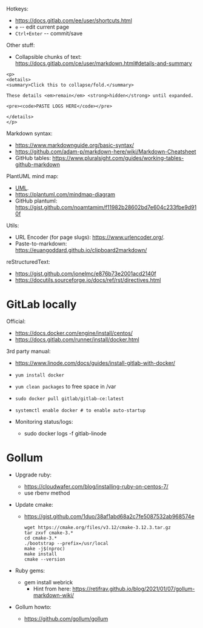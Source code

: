 Hotkeys:

* <https://docs.gitlab.com/ee/user/shortcuts.html>
* `e` -- edit current page
* `Ctrl+Enter` -- commit/save

Other stuff:

* Collapsible chunks of text: <https://docs.gitlab.com/ce/user/markdown.html#details-and-summary>

```
<p>
<details>
<summary>Click this to collapse/fold.</summary>

These details <em>remain</em> <strong>hidden</strong> until expanded.

<pre><code>PASTE LOGS HERE</code></pre>

</details>
</p>
```

Markdown syntax:

* <https://www.markdownguide.org/basic-syntax/>
* https://github.com/adam-p/markdown-here/wiki/Markdown-Cheatsheet
* GitHub tables: https://www.pluralsight.com/guides/working-tables-github-markdown

PlantUML mind map:

* [UML](manuals/UML).
* <https://plantuml.com/mindmap-diagram>
* GitHub plantuml: <https://gist.github.com/noamtamim/f11982b28602bd7e604c233fbe9d910f>

Utils:

* URL Encoder (for page slugs): <https://www.urlencoder.org/>.
* Paste-to-markdown: <https://euangoddard.github.io/clipboard2markdown/>

reStructuredText:

* https://gist.github.com/ionelmc/e876b73e2001acd2140f
* https://docutils.sourceforge.io/docs/ref/rst/directives.html


GitLab locally
==============

Official:

* https://docs.docker.com/engine/install/centos/
* https://docs.gitlab.com/runner/install/docker.html

3rd party manual:

* https://www.linode.com/docs/guides/install-gitlab-with-docker/
* `yum install docker`
* `yum clean packages` to free space in /var
* `sudo docker pull gitlab/gitlab-ce:latest`
* `systemctl enable docker # to enable auto-startup`

* Monitoring status/logs:
  * sudo docker logs -f gitlab-linode


Gollum
======

* Upgrade ruby:
  * https://cloudwafer.com/blog/installing-ruby-on-centos-7/
  * use rbenv method
* Update cmake:
  * https://gist.github.com/1duo/38af1abd68a2c7fe5087532ab968574e

    ```
    wget https://cmake.org/files/v3.12/cmake-3.12.3.tar.gz
    tar zxvf cmake-3.*
    cd cmake-3.*
    ./bootstrap --prefix=/usr/local
    make -j$(nproc)
    make install
    cmake --version
    ```

* Ruby gems:
  * gem install webrick
    * Hint from here: https://retifrav.github.io/blog/2021/01/07/gollum-markdown-wiki/
* Gollum howto:
  * https://github.com/gollum/gollum
